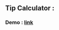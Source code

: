 ## Tip Calculator :

### Demo : [link](https://sm8uti.github.io/Javascript-Projects/Tip%20Calculator/)
